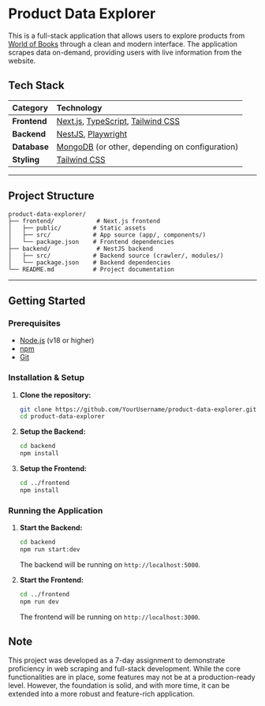 # Product Data Explorer

This is a full-stack application that allows users to explore products from [World of Books](https://www.worldofbooks.com/) through a clean and modern interface. The application scrapes data on-demand, providing users with live information from the website.

## Tech Stack

| Category      | Technology                                                                                             |
| :------------ | :----------------------------------------------------------------------------------------------------- |
| **Frontend**  | [Next.js](https://nextjs.org/), [TypeScript](https://www.typescriptlang.org/), [Tailwind CSS](https://tailwindcss.com/) |
| **Backend**   | [NestJS](https://nestjs.com/), [Playwright](https://playwright.dev/)                                     |
| **Database**  | [MongoDB](https://www.mongodb.com/) (or other, depending on configuration)                               |
| **Styling**   | [Tailwind CSS](https://tailwindcss.com/)                                                               |

***

## Project Structure

```
product-data-explorer/
├── frontend/            # Next.js frontend
│   ├── public/         # Static assets
│   ├── src/            # App source (app/, components/)
│   └── package.json    # Frontend dependencies
├── backend/             # NestJS backend
│   ├── src/            # Backend source (crawler/, modules/)
│   └── package.json    # Backend dependencies
└── README.md           # Project documentation
```

***

## Getting Started

### Prerequisites

*   [Node.js](https://nodejs.org/en/) (v18 or higher)
*   [npm](https://www.npmjs.com/)
*   [Git](https://git-scm.com/)

### Installation & Setup

1.  **Clone the repository:**

    ```bash
    git clone https://github.com/YourUsername/product-data-explorer.git
    cd product-data-explorer
    ```

2.  **Setup the Backend:**

    ```bash
    cd backend
    npm install
    ```

3.  **Setup the Frontend:**

    ```bash
    cd ../frontend
    npm install
    ```

### Running the Application

1.  **Start the Backend:**

    ```bash
    cd backend
    npm run start:dev
    ```

    The backend will be running on `http://localhost:5000`.

2.  **Start the Frontend:**

    ```bash
    cd ../frontend
    npm run dev
    ```

    The frontend will be running on `http://localhost:3000`.


## Note

This project was developed as a 7-day assignment to demonstrate proficiency in web scraping and full-stack development. While the core functionalities are in place, some features may not be at a production-ready level. However, the foundation is solid, and with more time, it can be extended into a more robust and feature-rich application.
